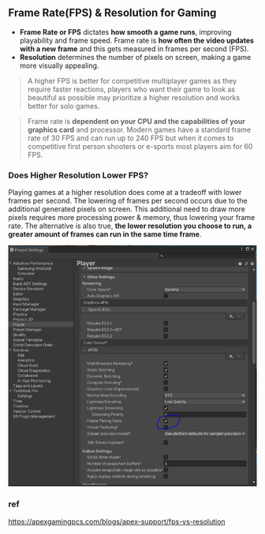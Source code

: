 ## Frame Rate(FPS) & Resolution for Gaming 

- **Frame Rate or FPS** dictates **how smooth a game runs**, improving playability and frame speed. Frame rate is **how often the video updates with a new frame** and this gets measured in frames per second (FPS).
- **Resolution** determines the number of pixels on screen, making a game more visually appealing.


> A higher FPS is better for competitive multiplayer games as they require faster reactions, players who want their game to look as beautiful as possible may prioritize a higher resolution and works better for solo games.


>  Frame rate is **dependent on your CPU and the capabilities of your graphics card** and processor. Modern games have a standard frame rate of 30 FPS and can run up to 240 FPS but when it comes to competitive first person shooters or e-sports most players aim for 60 FPS.

### Does Higher Resolution Lower FPS?
Playing games at a higher resolution does come at a tradeoff with lower frames per second. The lowering of frames per second occurs due to the additional generated pixels on screen. This additional need to draw more pixels requires more processing power & memory, thus lowering your frame rate. The alternative is also true, **the lower resolution you choose to run, a greater amount of frames can run in the same time frame**.




![](./upload_2021-1-25_12-11-57.png)



### ref
https://apexgamingpcs.com/blogs/apex-support/fps-vs-resolution

